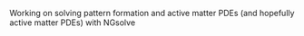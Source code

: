 Working on solving pattern formation and active matter PDEs (and hopefully active matter PDEs) with NGsolve
